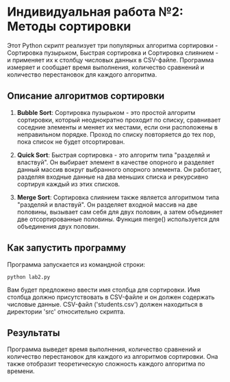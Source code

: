 # Индивидуальная работа №2: Методы сортировки

Этот Python скрипт реализует три популярных алгоритма сортировки - Сортировка пузырьком, Быстрая сортировка и Сортировка слиянием - и применяет их к столбцу числовых данных в CSV-файле. Программа измеряет и сообщает время выполнения, количество сравнений и количество перестановок для каждого алгоритма.

## Описание алгоритмов сортировки

1. **Bubble Sort**: Сортировка пузырьком - это простой алгоритм сортировки, который неоднократно проходит по списку, сравнивает соседние элементы и меняет их местами, если они расположены в неправильном порядке. Проход по списку повторяется до тех пор, пока список не будет отсортирован.

2. **Quick Sort**: Быстрая сортировка - это алгоритм типа "разделяй и властвуй". Он выбирает элемент в качестве опорного и разделяет данный массив вокруг выбранного опорного элемента. Он работает, разделяя входные данные на два меньших списка и рекурсивно сортируя каждый из этих списков.

3. **Merge Sort**: Сортировка слиянием также является алгоритмом типа "разделяй и властвуй". Он разделяет входной массив на две половины, вызывает сам себя для двух половин, а затем объединяет две отсортированные половины. Функция merge() используется для объединения двух половин.

## Как запустить программу

Программа запускается из командной строки:

```
python lab2.py
```

Вам будет предложено ввести имя столбца для сортировки. Имя столбца должно присутствовать в CSV-файле и он должен содержать числовые данные. CSV-файл ('students.csv') должен находиться в директории 'src' относительно скрипта.

## Результаты

Программа выведет время выполнения, количество сравнений и количество перестановок для каждого из алгоритмов сортировки. Она также отобразит теоретическую сложность каждого алгоритма по времени.
